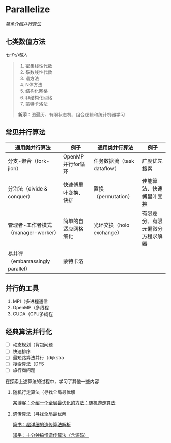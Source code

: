 # Parallelize

*简单介绍并行算法*



## 七类数值方法

*七个小矮人*

> 1. 密集线性代数
> 2. 系数线性代数
> 3. 谱方法
> 4. N体方法
> 5. 结构化网格
> 6. 非结构化网格
> 7. 蒙特卡洛法
>
> **新添**：图遍历、有限状态机、组合逻辑和统计机器学习



## 常见并行算法

| 通用类并行算法                      | 例子                 | 通用类并行算法              | 例子                             |
| ----------------------------------- | -------------------- | --------------------------- | -------------------------------- |
| 分支-聚合（fork-jion）              | OpenMP并行for循环    | 任务数据流（task dataflow） | 广度优先搜索                     |
| 分治法（divide & conquer）          | 快速傅里叶变换、快排 | 置换（permutation）         | 佳能算法、快速傅里叶变换         |
| 管理者-工作者模式（manager-worker） | 简单的自适应网格细化 | 光环交换（holo exchange）   | 有限差分、有限元偏微分方程求解器 |
| 易并行（embarrassingly parallel）   | 蒙特卡洛             |                             |                                  |



## 并行的工具

1. MPI（多进程通信
2. OpenMP（多线程
3. CUDA（GPU多线程



## 经典算法并行化

- [ ] 动态规划（背包问题
- [ ] 快速排序
- [ ] 最短路算法并行（dijkstra
- [ ] 搜索算法（DFS
- [ ] 旅行商问题

在探索上述算法的过程中，学习了其他一些内容

1. 随机行走算法（寻找全局最优解

   [某博客：介绍一个全局最优化的方法：随机游走算法](https://www.cnblogs.com/lyrichu/p/7209529.html)
   
2. 遗传算法（寻找全局最优解

   [简书：超详细的遗传算法解析](https://www.jianshu.com/p/ae5157c26af9)
   
   [知乎：十分钟搞懂遗传算法（含源码）](https://zhuanlan.zhihu.com/p/33042667)
   